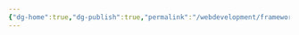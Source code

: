 ```yaml
---
{"dg-home":true,"dg-publish":true,"permalink":"/webdevelopment/frameworks/angular/","tags":["gardenEntry"],"dgPassFrontmatter":true,"noteIcon":""}
---
```


